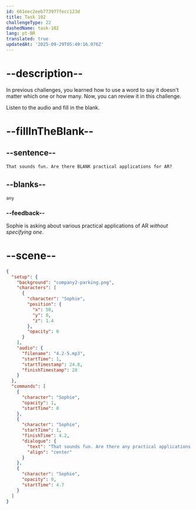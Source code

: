```yaml
---
id: 661eec2eeb773977fecc123d
title: Task 102
challengeType: 22
dashedName: task-102
lang: pt-BR
translated: true
updatedAt: '2025-09-29T05:49:16.076Z'
---
```


<!-- (Audio) Sophie: That sounds fun. Are there any practical applications for AR? -->

# --description--

In previous challenges, you learned how to use a word to say it doesn't matter which one or how many. Now, you can review it in this challenge.

Listen to the audio and fill in the blank.

# --fillInTheBlank--

## --sentence--

`That sounds fun. Are there BLANK practical applications for AR?`

## --blanks--

`any`

### --feedback--

Sophie is asking about various practical applications of AR *without specifying one*.

# --scene--

```json
{
  "setup": {
    "background": "company2-parking.png",
    "characters": [
      {
        "character": "Sophie",
        "position": {
          "x": 50,
          "y": 0,
          "z": 1.4
        },
        "opacity": 0
      }
    ],
    "audio": {
      "filename": "4.2-5.mp3",
      "startTime": 1,
      "startTimestamp": 24.8,
      "finishTimestamp": 28
    }
  },
  "commands": [
    {
      "character": "Sophie",
      "opacity": 1,
      "startTime": 0
    },
    {
      "character": "Sophie",
      "startTime": 1,
      "finishTime": 4.2,
      "dialogue": {
        "text": "That sounds fun. Are there any practical applications for AR?",
        "align": "center"
      }
    },
    {
      "character": "Sophie",
      "opacity": 0,
      "startTime": 4.7
    }
  ]
}
```
